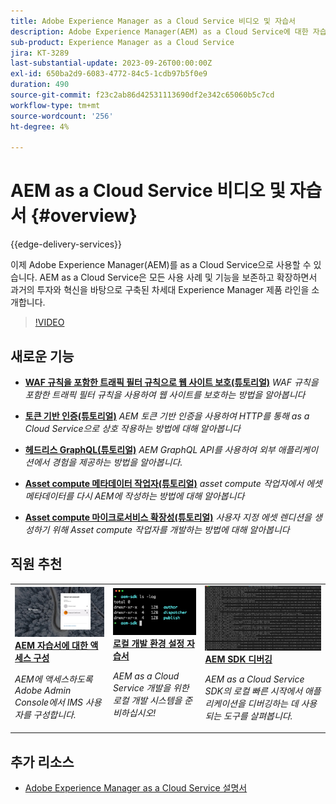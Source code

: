 ```yaml
---
title: Adobe Experience Manager as a Cloud Service 비디오 및 자습서
description: Adobe Experience Manager(AEM) as a Cloud Service에 대한 자습서 모음입니다
sub-product: Experience Manager as a Cloud Service
jira: KT-3289
last-substantial-update: 2023-09-26T00:00:00Z
exl-id: 650ba2d9-6083-4772-84c5-1cdb97b5f0e9
duration: 490
source-git-commit: f23c2ab86d42531113690df2e342c65060b5c7cd
workflow-type: tm+mt
source-wordcount: '256'
ht-degree: 4%

---
```


# AEM as a Cloud Service 비디오 및 자습서 {#overview}

{{edge-delivery-services}}

이제 Adobe Experience Manager(AEM)를 as a Cloud Service으로 사용할 수 있습니다. AEM as a Cloud Service은 모든 사용 사례 및 기능을 보존하고 확장하면서 과거의 투자와 혁신을 바탕으로 구축된 차세대 Experience Manager 제품 라인을 소개합니다.

>[!VIDEO](https://video.tv.adobe.com/v/31085?quality=12&learn=on)

<div id="whats-new-section">

## 새로운 기능

* **[WAF 규칙을 포함한 트래픽 필터 규칙으로 웹 사이트 보호(튜토리얼)](https://experienceleague.adobe.com/docs/experience-manager-learn/cloud-service/security/traffic-filter-and-waf-rules/overview.html)**
  *WAF 규칙을 포함한 트래픽 필터 규칙을 사용하여 웹 사이트를 보호하는 방법을 알아봅니다*

* **[토큰 기반 인증(튜토리얼)](https://experienceleague.adobe.com/docs/experience-manager-learn/getting-started-with-aem-headless/authentication/overview.html)**
  *AEM 토큰 기반 인증을 사용하여 HTTP를 통해 as a Cloud Service으로 상호 작용하는 방법에 대해 알아봅니다*

* **[헤드리스 GraphQL(튜토리얼)](https://experienceleague.adobe.com/docs/experience-manager-learn/getting-started-with-aem-headless/graphql/overview.html)**
  *AEM GraphQL API를 사용하여 외부 애플리케이션에서 경험을 제공하는 방법을 알아봅니다.*

* **[Asset compute 메타데이터 작업자(튜토리얼)](./asset-compute/advanced/metadata.md)**
  *asset compute 작업자에서 에셋 메타데이터를 다시 AEM에 작성하는 방법에 대해 알아봅니다*

* **[Asset compute 마이크로서비스 확장성(튜토리얼)](./asset-compute/overview.md)**
  *사용자 지정 에셋 렌디션을 생성하기 위해 Asset compute 작업자를 개발하는 방법에 대해 알아봅니다*

</div>

<div id="recs-overview-body-1"></div>
<div id="recs-overview-body-2"></div>
<div id="recs-overview-body-3"></div>
<div id="recs-overview-body-4"></div>
<div id="recs-overview-body-5"></div>
<div id="recs-overview-body-6"></div>

<div id="staff-picks-section">

## 직원 추천

<table>
   <td>
      <a href="./accessing/overview.md">
      <img alt="AEM as a Cloud Service 액세스 구성" src="./assets/overview/staff-pick__accessing.png"/>
      </a>
      <div>
         <a href="./accessing/overview.md">
         <strong>AEM 자습서에 대한 액세스 구성</strong>
         </a>
      </div>
      <p>
         <em>AEM에 액세스하도록 Adobe Admin Console에서 IMS 사용자를 구성합니다.</em>
      <p>
   </td>   
   <td>
      <a href="./local-development-environment/overview.md">
      <img alt="로컬 개발 환경 설정 자습서" src="./assets/overview/staff-pick__local-development-environment-set-up.png"/>
      </a>
      <div>
         <a href="./local-development-environment/overview.md">
         <strong>로컬 개발 환경 설정 자습서</strong>
         </a>
      </div>
      <p>
         <em>AEM as a Cloud Service 개발을 위한 로컬 개발 시스템을 준비하십시오!</em>
      <p>
   </td>   
   <td>
      <a href="./debugging/aem-sdk-local-quickstart/overview.md">
      <img alt="AEM SDK의 로컬 빠른 시작 디버깅" src="./assets/overview/staff-pick__debugging.png"/>
      </a>
      <div>
         <a href="./debugging/aem-sdk-local-quickstart/overview.md">
         <strong>AEM SDK 디버깅</strong>
         </a>
      </div>
      <p>
         <em>AEM as a Cloud Service SDK의 로컬 빠른 시작에서 애플리케이션을 디버깅하는 데 사용되는 도구를 살펴봅니다.</em>
      <p>
   </td>
</table>

</div>

## 추가 리소스

* [Adobe Experience Manager as a Cloud Service 설명서](https://experienceleague.adobe.com/docs/experience-manager-cloud-service/landing/home.html?lang=ko-KR)
